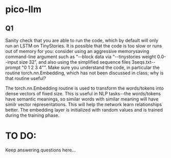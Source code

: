 # pico-llm

<!-- Let's write our answers to the questions here -->

## Q1

Sanity check that you are able to run the code, which by default will only run an LSTM on TinyStories. It is possible that the code is too slow or runs out of memory for you: consider using an aggressive memorysaving command-line argument such as “--block data via “--tinystories weight 0.0--input size 32”, and also using the simplified sequence files 3seqs.txt--prompt "0 1 2 3 4"”. Make sure you understand the code, in particular the routine torch.nn.Embedding, which has not been discussed in class; why is that routine useful?

The torch.nn.Embedding routine is used to transform the words/tokens into dense vectors of fixed size. This is useful in NLP tasks--the words/tokens have semantic meanings, so similar words with similar meaning will have similr vector representations. This will help the network learn relationships better.
The embedding layer is initialized with random values and is trained during the training phase.

# TO DO:
Keep answering questions here...